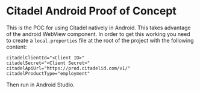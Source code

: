 # Citadel Android Proof of Concept

This is the POC for using Citadel natively in Android. This takes advantage of the android WebView
component. In order to get this working you need to create a `local.properties` file at the root
of the project with the following content:

```
citadelClientId="<Client ID>"
citadelSecret="<Client Secret>"
citadelApiUrl="https://prod.citadelid.com/v1/"
citadelProductType="employment"
```

Then run in Android Studio.